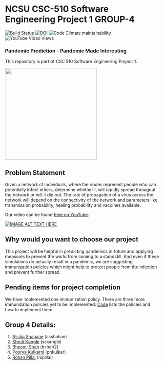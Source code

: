 # NCSU CSC-510 Software Engineering Project 1 GROUP-4 

[![Build Status](https://travis-ci.com/rohanpillai20/NCSU_CSC-510_SE_P1_GROUP-4.svg?branch=master)](https://travis-ci.com/rohanpillai20/NCSU_CSC-510_SE_P1_GROUP-4) 
[![DOI](https://zenodo.org/badge/DOI/10.5281/zenodo.4026239.svg)](https://doi.org/10.5281/zenodo.4026239) 
![Code Climate maintainability](https://img.shields.io/codeclimate/maintainability/rohanpillai20/NCSU_CSC-510_SE_P1_GROUP-4)
![YouTube Video Views](https://img.shields.io/youtube/views/j1aqT9Ic6_Y?style=social)

### Pandemic Prediction - Pandemic Made Interesting

This repository is part of CSC 510 Software Engineering Project 1.

<img align=center src="https://github.com/rohanpillai20/NCSU_CSC-510_SE_P1_GROUP-4/blob/master/Misc/Title_1.png" width="300">

## Problem Statement
Given a network of individuals, where the nodes represent people who can potentially infect others, determine whether it will rapidly spread througout the network or will it die out. The rate of propagation of a virus across the network will depend on the connectivity of the network and parameters like transmission probability, healing probability and vaccines available.

Our video can be found [here on YouTube](https://youtu.be/j1aqT9Ic6_Y).
  
[![IMAGE ALT TEXT HERE](http://img.youtube.com/vi/j1aqT9Ic6_Y/0.jpg)](http://www.youtube.com/watch?v=j1aqT9Ic6_Y)

## Why would you want to choose our project
This project will be helpful in predicting pandemics in future and applying measures to prevent the world from coming to a standstill. And even if these simulations do actually result in a pandemic, we are suggesting immunization policies which might help to protect people from the infection and prevent further spread. 

## Pending items for project completion
We have implemented one immunization policy. There are three more immunization policies yet to be implemented. [Code](https://github.com/rohanpillai20/NCSU_CSC-510_SE_P1_GROUP-4/tree/master/Code) lists the policies and how to implement them.

## Group 4 Details:
1. [Alisha Shahane](mailto:asshahan@ncsu.edu) (asshahan)<br>
2. [Shruti Kangle](mailto:sskangle@ncsu.edu) (sskangle)<br>
3. [Bhoomi Shah](mailto:bshah2@ncsu.edu) (bshah2)<br>
4. [Poorva Kulkarni](mailto:pnkulkar@ncsu.edu) (pnkulkar)<br>
5. [Rohan Pillai](mailto:rspillai@ncsu.edu) (rspillai)<br>
